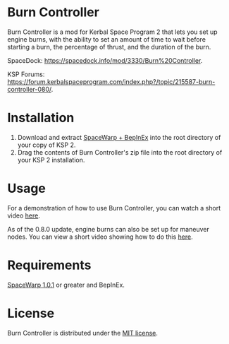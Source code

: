 # Burn Controller
Burn Controller is a mod for Kerbal Space Program 2 that lets you set up engine burns, with the ability to set an amount of time to wait before starting a burn, the percentage of thrust, and the duration of the burn.

SpaceDock: https://spacedock.info/mod/3330/Burn%20Controller.

KSP Forums: https://forum.kerbalspaceprogram.com/index.php?/topic/215587-burn-controller-080/.

# Installation
1. Download and extract [SpaceWarp + BepInEx](https://spacedock.info/mod/3277/Space%20Warp%20+%20BepInEx) into the root directory of your copy of KSP 2.
2. Drag the contents of Burn Controller's zip file into the root directory of your KSP 2 installation.

# Usage
For a demonstration of how to use Burn Controller, you can watch a short video [here](https://www.youtube.com/watch?v=w6XSmQZpZj8).

As of the 0.8.0 update, engine burns can also be set up for maneuver nodes. You can view a short video showing how to do this [here](https://www.youtube.com/watch?v=A1gVaj15n_o).

# Requirements

[SpaceWarp 1.0.1](https://github.com/SpaceWarpDev/SpaceWarp/releases/tag/spacewarp-1.0.1) or greater and BepInEx.

# License

Burn Controller is distributed under the [MIT license](https://github.com/JohnsterSpaceProgramOfficial/BurnController/blob/main/LICENSE).
